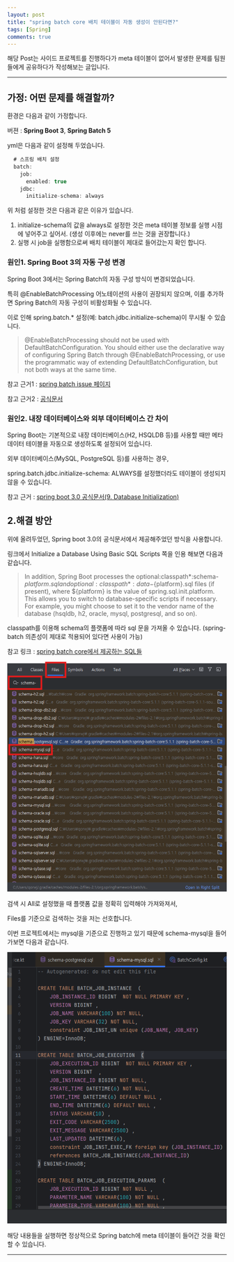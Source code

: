 ```yaml
---
layout: post
title: "spring batch core 배치 테이블이 자동 생성이 안된다면?"
tags: [Spring]
comments: true
---
```

 
해당 Post는 사이드 프로젝트를 진행하다가 meta 테이블이 없어서 발생한 문제를 팀원들에게 공유하다가 작성해보는 글입니다.

---

## 가정: 어떤 문제를 해결할까?

환경은 다음과 같이 가정합니다.

버젼 : **Spring Boot 3**, **Spring Batch 5**

yml은 다음과 같이 설정해 두었습니다.

```kotlin
  # 스프링 배치 설정
  batch:
    job:
      enabled: true
    jdbc:
      initialize-schema: always
```

위 처럼 설정한 것은 다음과 같은 이유가 있습니다.

1. initialize-schema의 값을 always로 설정한 것은 meta 테이블 정보를 실행 시점에 넣어주고 싶어서. (생성 이후에는 never를 쓰는 것을 권장합니다.)
2. 실행 시 job을 실행함으로써 배치 테이블이 제대로 들어갔는지 확인 합니다.

### 원인1. Spring Boot 3의 자동 구성 변경

Spring Boot 3에서는 Spring Batch의 자동 구성 방식이 변경되었습니다.

특히 @EnableBatchProcessing 어노테이션의 사용이 권장되지 않으며, 이를 추가하면 Spring Batch의 자동 구성이 비활성화될 수 있습니다. 

이로 인해 spring.batch.* 설정(예: batch.jdbc.initialize-schema)이 무시될 수 있습니다.

> @EnableBatchProcessing should not be used with DefaultBatchConfiguration. You should either use the declarative way of configuring Spring Batch through @EnableBatchProcessing, or use the programmatic way of extending DefaultBatchConfiguration, but not both ways at the same time.

참고 근거1 : <a href="https://github.com/spring-projects/spring-batch/issues/4252">spring batch issue 페이지</a>

참고 근거2 : <a href="https://docs.spring.io/spring-batch/docs/5.0.x/reference/html/job.html#configureJob">공식문서</a>

### 원인2. 내장 데이터베이스와 외부 데이터베이스 간 차이

Spring Boot는 기본적으로 내장 데이터베이스(H2, HSQLDB 등)를 사용할 때만 메타데이터 테이블을 자동으로 생성하도록 설정되어 있습니다. 

외부 데이터베이스(MySQL, PostgreSQL 등)를 사용하는 경우, 

spring.batch.jdbc.initialize-schema: ALWAYS를 설정했더라도 테이블이 생성되지 않을 수 있습니다.

참고 근거 : <a href="https://docs.spring.io/spring-boot/docs/3.0.x/reference/html/howto.html#howto.data-initialization">spring boot 3.0 공식문서(9. Database Initialization)</a>


## 2.해결 방안

위에 올려두었던, Spring boot 3.0의 공식문서에서 제공해주었던 방식을 사용합니다.

링크에서 Initialize a Database Using Basic SQL Scripts 쪽을 인용 해보면 다음과 같습니다.

> In addition, Spring Boot processes the optional:classpath*:schema-${platform}.sql and optional:classpath*:data-${platform}.sql files (if present), where ${platform} is the value of spring.sql.init.platform. This allows you to switch to database-specific scripts if necessary. For example, you might choose to set it to the vendor name of the database (hsqldb, h2, oracle, mysql, postgresql, and so on).

classpath를 이용해 schema의 플랫폼에 따라 sql 문을 가져올 수 있습니다. (spring-batch 의존성이 제대로 적용되어 있다면 사용이 가능)

참고 링크 : <a href="https://github.com/spring-projects/spring-batch/tree/main/spring-batch-core/src/main/resources/org/springframework/batch/core">spring batch core에서 제공하는 SQL들</a>

![spring-batch-core-sql.png](../images/25%EB%85%84/6%EC%9B%94/spring-batch-core-sql.png)

검색 시 All로 설정했을 때 플랫폼 값을 정확히 입력해야 가져와져서, 

Files를 기준으로 검색하는 것을 저는 선호합니다.

이번 프로젝트에서는 mysql을 기준으로 진행하고 있기 때문에 schema-mysql을 들어가보면 다음과 같습니다.

![schema-mysql.png](../images/25%EB%85%84/6%EC%9B%94/schema-mysql.png)

해당 내용들을 실행하면 정상적으로 Spring batch에 meta 테이블이 들어간 것을 확인할 수 있습니다.

---
